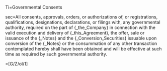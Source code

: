 Ti=Governmental Consents

sec=All consents, approvals, orders, or authorizations of, or registrations, qualifications, designations, declarations, or filings with, any governmental authority, required on the part of {_the_Company} in connection with the valid execution and delivery of {_this_Agreement}, the offer, sale or issuance of the {_Notes} and the {_Conversion_Securities} issuable upon conversion of the {_Notes} or the consummation of any other transaction contemplated hereby shall have been obtained and will be effective at such time as required by such governmental authority. 

=[G/Z/ol/1]
